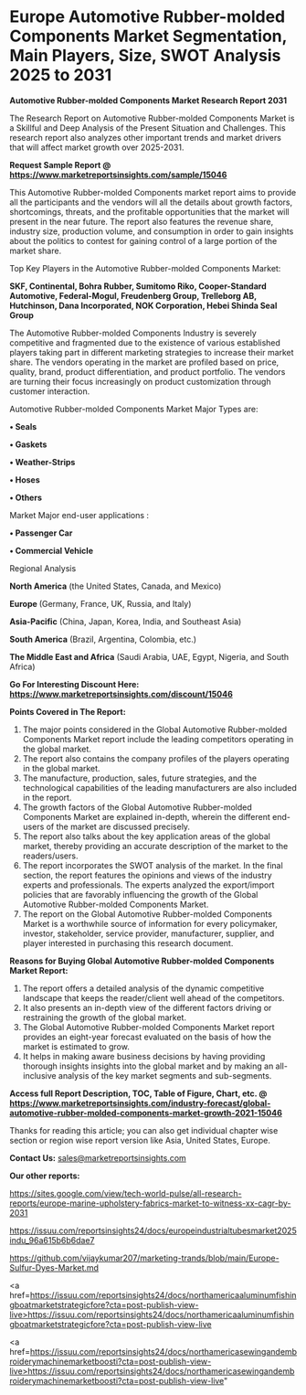 # Europe Automotive Rubber-molded Components Market Segmentation, Main Players, Size, SWOT Analysis 2025 to 2031

<strong>Automotive Rubber-molded Components Market Research Report 2031</strong>

The Research Report on Automotive Rubber-molded Components Market is a Skillful and Deep Analysis of the Present Situation and Challenges. This research report also analyzes other important trends and market drivers that will affect market growth over 2025-2031.

<strong>Request Sample Report @ <a href=https://www.marketreportsinsights.com/sample/15046>https://www.marketreportsinsights.com/sample/15046</a></strong>

This Automotive Rubber-molded Components market report aims to provide all the participants and the vendors will all the details about growth factors, shortcomings, threats, and the profitable opportunities that the market will present in the near future. The report also features the revenue share, industry size, production volume, and consumption in order to gain insights about the politics to contest for gaining control of a large portion of the market share.

Top Key Players in the Automotive Rubber-molded Components Market:

<strong>SKF, Continental, Bohra Rubber, Sumitomo Riko, Cooper-Standard Automotive, Federal-Mogul, Freudenberg Group, Trelleborg AB, Hutchinson, Dana Incorporated, NOK Corporation, Hebei Shinda Seal Group</strong>

The Automotive Rubber-molded Components Industry is severely competitive and fragmented due to the existence of various established players taking part in different marketing strategies to increase their market share. The vendors operating in the market are profiled based on price, quality, brand, product differentiation, and product portfolio. The vendors are turning their focus increasingly on product customization through customer interaction.

Automotive Rubber-molded Components Market Major Types are:

<strong>• Seals

• Gaskets

• Weather-Strips

• Hoses

• Others</strong>

Market Major end-user applications :

<strong>• Passenger Car

• Commercial Vehicle</strong>

Regional Analysis

</u><strong><b>North America</b></strong> (the United States, Canada, and Mexico)

<strong><b>Europe </b></strong>(Germany, France, UK, Russia, and Italy)

<strong><b>Asia-Pacific</b></strong> (China, Japan, Korea, India, and Southeast Asia)

<strong><b>South America</b></strong> (Brazil, Argentina, Colombia, etc.)

<strong><b>The Middle East and Africa</b></strong> (Saudi Arabia, UAE, Egypt, Nigeria, and South Africa)

<strong>Go For Interesting Discount Here: <a href=https://www.marketreportsinsights.com/discount/15046>https://www.marketreportsinsights.com/discount/15046</a></strong>

<strong>Points Covered in The Report:</strong>
<ol>
  <li>The major points considered in the Global Automotive Rubber-molded Components Market report include the leading competitors operating in the global market.</li>
  <li>The report also contains the company profiles of the players operating in the global market.</li>
  <li>The manufacture, production, sales, future strategies, and the technological capabilities of the leading manufacturers are also included in the report.</li>
  <li>The growth factors of the Global Automotive Rubber-molded Components Market are explained in-depth, wherein the different end-users of the market are discussed precisely.</li>
  <li>The report also talks about the key application areas of the global market, thereby providing an accurate description of the market to the readers/users.</li>
  <li>The report incorporates the SWOT analysis of the market. In the final section, the report features the opinions and views of the industry experts and professionals. The experts analyzed the export/import policies that are favorably influencing the growth of the Global Automotive Rubber-molded Components Market.</li>
  <li>The report on the Global Automotive Rubber-molded Components Market is a worthwhile source of information for every policymaker, investor, stakeholder, service provider, manufacturer, supplier, and player interested in purchasing this research document.</li>
</ol>
<strong>Reasons for Buying Global Automotive Rubber-molded Components Market Report:</strong>

<ol>
  <li>The report offers a detailed analysis of the dynamic competitive landscape that keeps the reader/client well ahead of the competitors.</li>
  <li>It also presents an in-depth view of the different factors driving or restraining the growth of the global market.</li>
  <li>The Global Automotive Rubber-molded Components Market report provides an eight-year forecast evaluated on the basis of how the market is estimated to grow.</li>
  <li>It helps in making aware business decisions by having providing thorough insights insights into the global market and by making an all-inclusive analysis of the key market segments and sub-segments.</li>
</ol>
<strong>Access full Report Description, TOC, Table of Figure, Chart, etc. @ <a href=https://www.marketreportsinsights.com/industry-forecast/global-automotive-rubber-molded-components-market-growth-2021-15046>https://www.marketreportsinsights.com/industry-forecast/global-automotive-rubber-molded-components-market-growth-2021-15046</a></strong>


Thanks for reading this article; you can also get individual chapter wise section or region wise report version like Asia, United States, Europe.

<strong>Contact Us:</strong>
sales@marketreportsinsights.com

<strong>Our other reports:</strong>

<a href=https://sites.google.com/view/tech-world-pulse/all-research-reports/europe-marine-upholstery-fabrics-market-to-witness-xx-cagr-by-2031>https://sites.google.com/view/tech-world-pulse/all-research-reports/europe-marine-upholstery-fabrics-market-to-witness-xx-cagr-by-2031</a>

<a href=https://issuu.com/reportsinsights24/docs/europeindustrialtubesmarket2025indu_96a615b6b6dae7>https://issuu.com/reportsinsights24/docs/europeindustrialtubesmarket2025indu_96a615b6b6dae7</a>

<a href=https://github.com/vijaykumar207/marketing-trands/blob/main/Europe-Sulfur-Dyes-Market.md>https://github.com/vijaykumar207/marketing-trands/blob/main/Europe-Sulfur-Dyes-Market.md</a>

<a href=https://issuu.com/reportsinsights24/docs/northamericaaluminumfishingboatmarketstrategicfore?cta=post-publish-view-live>https://issuu.com/reportsinsights24/docs/northamericaaluminumfishingboatmarketstrategicfore?cta=post-publish-view-live</a>

<a href=https://issuu.com/reportsinsights24/docs/northamericasewingandembroiderymachinemarketboosti?cta=post-publish-view-live>https://issuu.com/reportsinsights24/docs/northamericasewingandembroiderymachinemarketboosti?cta=post-publish-view-live</a>"
